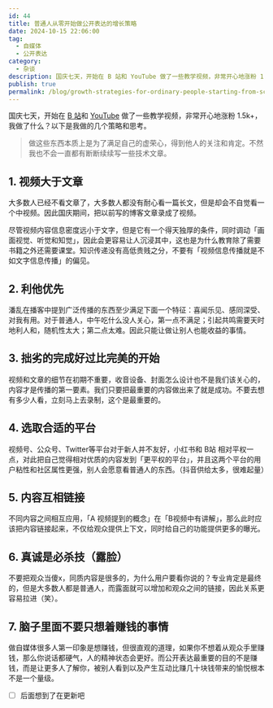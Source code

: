 ```yaml
---
id: 44
title: 普通人从零开始做公开表达的增长策略
date: 2024-10-15 22:06:00
tag:
  - 自媒体
  - 公开表达
category:
  - 杂谈
description: 国庆七天，开始在 B 站和 YouTube 做了一些教学视频，非常开心地涨粉 1.5k+，以下是我做的几个策略和思考：1. 视频大于文章；2. 利他优先；3. 拙劣的完成好过比完美的开始；4. 选取合适的平台；5. 内容互相链接...
publish: true
permalink: /blog/growth-strategies-for-ordinary-people-starting-from-scratch.html
---
```


国庆七天，开始在 [B 站](https://space.bilibili.com/12420432)和 [YouTube](https://www.youtube.com/@bbruceyuan) 做了一些教学视频，非常开心地涨粉 1.5k+，我做了什么？以下是我做的几个策略和思考。

> 做这些东西本质上是为了满足自己的虚荣心，得到他人的关注和肯定。不然我也不会一直都有断断续续写一些技术文章。

## 1. 视频大于文章

大多数人已经不看文章了，大多数人都没有耐心看一篇长文，但是却会不自觉看一个中视频。因此国庆期间，把以前写的博客文章录成了视频。

尽管视频内容信息密度远小于文字，但是它有一个得天独厚的条件，同时调动「画面视觉、听觉和知觉」，因此会更容易让人沉浸其中，这也是为什么教育除了需要书籍之外还需要课堂。知识传递没有高低贵贱之分，不要有「视频信息传播就是不如文字信息传播」的偏见。

## 2. 利他优先

潘乱在播客中提到广泛传播的东西至少满足下面一个特征：喜闻乐见、感同深受、对我有用。对于普通人，中午吃什么没人关心，第一点不满足；引起共鸣需要天时地利人和，随机性太大；第二点太难。因此只能让做让别人也能收益的事情。

## 3. 拙劣的完成好过比完美的开始
视频和文章的细节在初期不重要，收音设备、封面怎么设计也不是我们该关心的，内容才是传播的第一要素。我们只要把最重要的内容做出来了就是成功。不要去想有多少人看，立刻马上去录制，这个是最重要的。

## 4. 选取合适的平台

视频号、公众号、Twitter等平台对于新人并不友好，小红书和 B站 相对平权一点，对此把自己觉得相对优质的内容发到「更平权的平台」，并且这两个平台的用户粘性和社区属性更强，别人会愿意看普通人的东西。（抖音供给太多，很难起量）

## 5. 内容互相链接

不同内容之间相互应用，「A 视频提到的概念」在「B视频中有讲解」，那么此时应该把内容链接起来，不仅给观众提供上下文，同时给自己的功能提供更多的曝光。

## 6. 真诚是必杀技（露脸）

不要把观众当傻x，同质内容是很多的，为什么用户要看你说的？专业肯定是最终的，但是大多数人都是普通人，而露面就可以增加和观众之间的链接，因此关系更容易拉进（笑）。

## 7. 脑子里面不要只想着赚钱的事情

做自媒体很多人第一印象是想赚钱，但很直观的道理，如果你不想着从观众手里赚钱，那么你说话都硬气，人的精神状态会更好。而公开表达最重要的目的不是赚钱，而是让更多人了解你，被别人看到以及产生互动比赚几十块钱带来的愉悦根本不是一个量级。



- [ ]  后面想到了在更新吧

